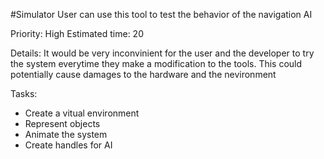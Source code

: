 #Simulator
User can use this tool to test the behavior of the navigation AI

Priority: High
Estimated time: 20

Details:
It would be very inconvinient for the user and the developer to try the system everytime they make a modification to the tools. This could potentially cause damages to the hardware and the nevironment

Tasks:
- Create a vitual environment
- Represent objects
- Animate the system
- Create handles for AI
